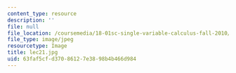 ```yaml
---
content_type: resource
description: ''
file: null
file_location: /coursemedia/18-01sc-single-variable-calculus-fall-2010/63faf5cfd37086127e3898b4b466d984_lec21.jpg
file_type: image/jpeg
resourcetype: Image
title: lec21.jpg
uid: 63faf5cf-d370-8612-7e38-98b4b466d984
---
```

